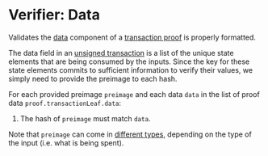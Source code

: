 Verifier: Data
===

Validates the [data](./../1.%20Data%20Structures/Transactions.md) component of a [transaction proof](./Transaction%20Proof.md) is properly formatted.

The data field in an [unsigned transaction](./../1.%20Data%20Structures/Transactions.md) is a list of the unique state elements that are being consumed by the inputs. Since the key for these state elements commits to sufficient information to verify their values, we simply need to provide the preimage to each hash.

For each provided preimage `preimage` and each data `data` in the list of proof data `proof.transactionLeaf.data`:
1. The hash of `preimage` must match `data`.

Note that `preimage` can come in [different types](./Inputs.md), depending on the type of the input (i.e. what is being spent).
